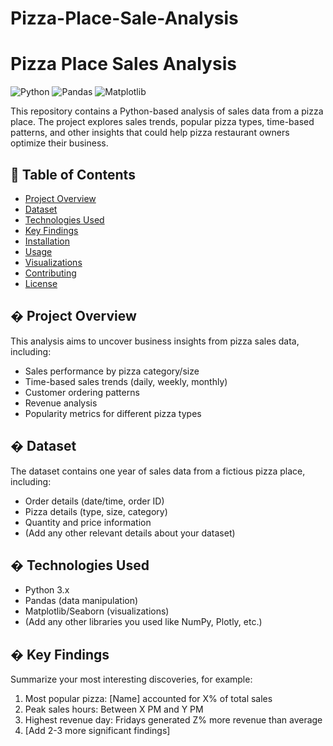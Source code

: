 # Pizza-Place-Sale-Analysis
# Pizza Place Sales Analysis

![Python](https://img.shields.io/badge/Python-3.x-blue.svg)
![Pandas](https://img.shields.io/badge/Pandas-1.x-orange.svg)
![Matplotlib](https://img.shields.io/badge/Matplotlib-3.x-green.svg)

This repository contains a Python-based analysis of sales data from a pizza place. The project explores sales trends, popular pizza types, time-based patterns, and other insights that could help pizza restaurant owners optimize their business.

## 📌 Table of Contents
- [Project Overview](#project-overview)
- [Dataset](#dataset)
- [Technologies Used](#technologies-used)
- [Key Findings](#key-findings)
- [Installation](#installation)
- [Usage](#usage)
- [Visualizations](#visualizations)
- [Contributing](#contributing)
- [License](#license)

## � Project Overview
This analysis aims to uncover business insights from pizza sales data, including:
- Sales performance by pizza category/size
- Time-based sales trends (daily, weekly, monthly)
- Customer ordering patterns
- Revenue analysis
- Popularity metrics for different pizza types

## � Dataset
The dataset contains one year of sales data from a fictious pizza place, including:
- Order details (date/time, order ID)
- Pizza details (type, size, category)
- Quantity and price information
- (Add any other relevant details about your dataset)


## � Technologies Used
- Python 3.x
- Pandas (data manipulation)
- Matplotlib/Seaborn (visualizations)
- (Add any other libraries you used like NumPy, Plotly, etc.)

## � Key Findings
Summarize your most interesting discoveries, for example:
1. Most popular pizza: [Name] accounted for X% of total sales
2. Peak sales hours: Between X PM and Y PM
3. Highest revenue day: Fridays generated Z% more revenue than average
4. [Add 2-3 more significant findings]
